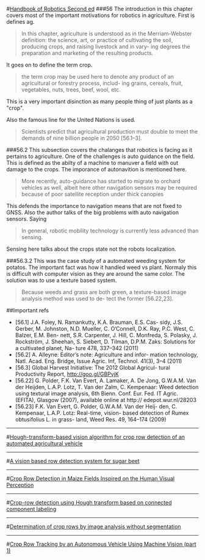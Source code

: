 #[Handbook of Robotics Second ed](http://www.springer.com/us/book/9783319325507)
###56
The introduction in this chapter covers most of the important motivations for robotics in agriculture. First is defines ag.
>In this chapter, agriculture is understood as in the Merriam-Webster definition:
the science, art, or practice of cultivating the soil, producing crops, and raising livestock and in vary- ing degrees the preparation and marketing of the resulting products.

It goes on to define the term crop.
>the term crop may be used here to denote any product of an agricultural or forestry process, includ- ing grains, cereals, fruit, vegetables, nuts, trees, beef, wool, etc.

This is a very important disinction as many people thing of just plants as a "crop".  

Also the famous line for the United Nations is used.
>Scientists predict that agricultural production must double to meet the demands of nine billion people in 2050 [56.1–3].

###56.2
This subsection covers the chalanges that robotics is facing as it pertains to agriculture. One of the challenges is auto guidance on the field. This is defined as the abilty of a machine to manuver a field with out damage to the crops. The imporance of autonavition is mentioned here.
>More recently, auto-guidance has started to migrate to orchard vehicles as well, albeit here other navigation sensors may be required because of poor satellite reception under thick canopies

This defends the importance to navigation means that are not fixed to GNSS. Also the author talks of the big problems with auto navigation sensors. Saying
>In general, robotic mobility technology is currently less advanced than sensing.

Sensing here talks about the crops state not the robots localization.

###56.3.2
This was the case study of a automated weeding system for potatos. The important fact was how it handled weed vs plant. Normaly this is difficult with computer vision as they are around the same color. The solution was to use a texture based system.
>Because weeds and grass are both green, a texture-based image analysis method was used to de- tect the former [56.22,23].


##Important refs
- [56.1] J.A. Foley, N. Ramankutty, K.A. Brauman, E.S. Cas- sidy, J.S. Gerber, M. Johnston, N.D. Mueller, C. O’Connell, D.K. Ray, P.C. West, C. Balzer, E.M. Ben- nett, S.R. Carpenter, J. Hill, C. Monfreda, S. Polasky, J. Rockström, J. Sheehan, S. Siebert, D. Tilman, D.P.M. Zaks: Solutions for a cultivated planet, Na- ture 478, 337–342 (2011)  
- [56.2] A. Alleyne: Editor’s note: Agriculture and infor- mation technology, Natl. Acad. Eng. Bridge, Issue Agric. Inf, Technol. 41(3), 3–4 (2011)  
- [56.3] Global Harvest Initiative: The 2012 Global Agricul- tural Productivity Report, http://goo.gl/GBPvjK
- [56.22] G. Polder, F.K. Van Evert, A. Lamaker, A. De Jong, G.W.A.M. Van der Heijden, L.A.P. Lotz, T. Van der Zalm, C. Kempenaar: Weed detection using textural image analysis, 6th Bienn. Conf. Eur. Fed. IT Agric. (EFITA), Glasgow (2007), available online at http:// edepot.wur.nl/28203
- [56.23] F.K. Van Evert, G. Polder, G.W.A.M. Van der Heij- den, C. Kempenaar, L.A.P. Lotz: Real-time, vision- based detection of Rumex obtusifolius L. in grass- land, Weed Res. 49, 164–174 (2009)

---

#[Hough-transform-based vision algorithm for crop row detection of an automated agricultural vehicle](http://journals.sagepub.com/doi/abs/10.1243/095440705X34667)

---

#[A vision based row detection system for sugar beet](http://www.sciencedirect.com/science/article/pii/S0168169907001615)

---

#[Crop Row Detection in Maize Fields Inspired on the Human Visual Perception](https://www.hindawi.com/journals/tswj/2012/484390/abs/)

---

#[Crop-row detection using Hough transform based on connected component labeling](https://dl.sciencesocieties.org/publications/tcsae/abstracts/2007/3/2007.3.030)

---

#[Determination of crop rows by image analysis without segmentation](http://www.sciencedirect.com/science/article/pii/S0168169902001400)

---

#[Crop Row Tracking by an Autonomous Vehicle
Using Machine Vision (part 1)](https://www.jstage.jst.go.jp/article/jsam1937/62/2/62_2_41/_pdf)
